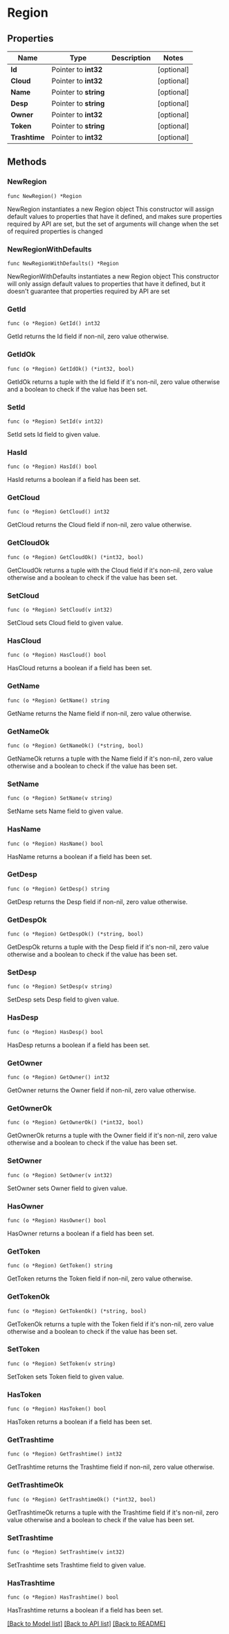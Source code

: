 # Region

## Properties

Name | Type | Description | Notes
------------ | ------------- | ------------- | -------------
**Id** | Pointer to **int32** |  | [optional] 
**Cloud** | Pointer to **int32** |  | [optional] 
**Name** | Pointer to **string** |  | [optional] 
**Desp** | Pointer to **string** |  | [optional] 
**Owner** | Pointer to **int32** |  | [optional] 
**Token** | Pointer to **string** |  | [optional] 
**Trashtime** | Pointer to **int32** |  | [optional] 

## Methods

### NewRegion

`func NewRegion() *Region`

NewRegion instantiates a new Region object
This constructor will assign default values to properties that have it defined,
and makes sure properties required by API are set, but the set of arguments
will change when the set of required properties is changed

### NewRegionWithDefaults

`func NewRegionWithDefaults() *Region`

NewRegionWithDefaults instantiates a new Region object
This constructor will only assign default values to properties that have it defined,
but it doesn't guarantee that properties required by API are set

### GetId

`func (o *Region) GetId() int32`

GetId returns the Id field if non-nil, zero value otherwise.

### GetIdOk

`func (o *Region) GetIdOk() (*int32, bool)`

GetIdOk returns a tuple with the Id field if it's non-nil, zero value otherwise
and a boolean to check if the value has been set.

### SetId

`func (o *Region) SetId(v int32)`

SetId sets Id field to given value.

### HasId

`func (o *Region) HasId() bool`

HasId returns a boolean if a field has been set.

### GetCloud

`func (o *Region) GetCloud() int32`

GetCloud returns the Cloud field if non-nil, zero value otherwise.

### GetCloudOk

`func (o *Region) GetCloudOk() (*int32, bool)`

GetCloudOk returns a tuple with the Cloud field if it's non-nil, zero value otherwise
and a boolean to check if the value has been set.

### SetCloud

`func (o *Region) SetCloud(v int32)`

SetCloud sets Cloud field to given value.

### HasCloud

`func (o *Region) HasCloud() bool`

HasCloud returns a boolean if a field has been set.

### GetName

`func (o *Region) GetName() string`

GetName returns the Name field if non-nil, zero value otherwise.

### GetNameOk

`func (o *Region) GetNameOk() (*string, bool)`

GetNameOk returns a tuple with the Name field if it's non-nil, zero value otherwise
and a boolean to check if the value has been set.

### SetName

`func (o *Region) SetName(v string)`

SetName sets Name field to given value.

### HasName

`func (o *Region) HasName() bool`

HasName returns a boolean if a field has been set.

### GetDesp

`func (o *Region) GetDesp() string`

GetDesp returns the Desp field if non-nil, zero value otherwise.

### GetDespOk

`func (o *Region) GetDespOk() (*string, bool)`

GetDespOk returns a tuple with the Desp field if it's non-nil, zero value otherwise
and a boolean to check if the value has been set.

### SetDesp

`func (o *Region) SetDesp(v string)`

SetDesp sets Desp field to given value.

### HasDesp

`func (o *Region) HasDesp() bool`

HasDesp returns a boolean if a field has been set.

### GetOwner

`func (o *Region) GetOwner() int32`

GetOwner returns the Owner field if non-nil, zero value otherwise.

### GetOwnerOk

`func (o *Region) GetOwnerOk() (*int32, bool)`

GetOwnerOk returns a tuple with the Owner field if it's non-nil, zero value otherwise
and a boolean to check if the value has been set.

### SetOwner

`func (o *Region) SetOwner(v int32)`

SetOwner sets Owner field to given value.

### HasOwner

`func (o *Region) HasOwner() bool`

HasOwner returns a boolean if a field has been set.

### GetToken

`func (o *Region) GetToken() string`

GetToken returns the Token field if non-nil, zero value otherwise.

### GetTokenOk

`func (o *Region) GetTokenOk() (*string, bool)`

GetTokenOk returns a tuple with the Token field if it's non-nil, zero value otherwise
and a boolean to check if the value has been set.

### SetToken

`func (o *Region) SetToken(v string)`

SetToken sets Token field to given value.

### HasToken

`func (o *Region) HasToken() bool`

HasToken returns a boolean if a field has been set.

### GetTrashtime

`func (o *Region) GetTrashtime() int32`

GetTrashtime returns the Trashtime field if non-nil, zero value otherwise.

### GetTrashtimeOk

`func (o *Region) GetTrashtimeOk() (*int32, bool)`

GetTrashtimeOk returns a tuple with the Trashtime field if it's non-nil, zero value otherwise
and a boolean to check if the value has been set.

### SetTrashtime

`func (o *Region) SetTrashtime(v int32)`

SetTrashtime sets Trashtime field to given value.

### HasTrashtime

`func (o *Region) HasTrashtime() bool`

HasTrashtime returns a boolean if a field has been set.


[[Back to Model list]](../README.md#documentation-for-models) [[Back to API list]](../README.md#documentation-for-api-endpoints) [[Back to README]](../README.md)



